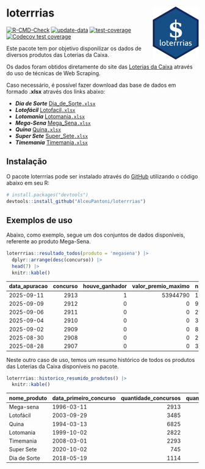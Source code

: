 
<!-- README.md is generated from README.Rmd. Please edit that file -->

# loterrrias <img src="man/figures/logo.png" align="right" height="139" />

<!-- badges: start -->

[![R-CMD-Check](https://github.com/AlceuPantoni/loterrrias/actions/workflows/R-CMD-check.yaml/badge.svg?branch=main)](https://github.com/AlceuPantoni/loterrrias/actions/workflows/R-CMD-check.yaml)
[![update-data](https://github.com/AlceuPantoni/loterrrias/actions/workflows/update-data.yaml/badge.svg)](https://github.com/AlceuPantoni/loterrrias/actions/workflows/update-data.yaml)
[![test-coverage](https://github.com/AlceuPantoni/loterrrias/actions/workflows/test-coverage.yaml/badge.svg?branch=main)](https://github.com/AlceuPantoni/loterrrias/actions/workflows/test-coverage.yaml)
[![Codecov test
coverage](https://codecov.io/gh/AlceuPantoni/loterrrias/branch/main/graph/badge.svg)](https://codecov.io/gh/AlceuPantoni/loterrrias?branch=main)
<!-- badges: end -->

Este pacote tem por objetivo disponilizar os dados de diversos produtos
das Loterias da Caixa.

Os dados foram obtidos diretamente do site das [Loterias da
Caixa](https://loterias.caixa.gov.br/Paginas/default.aspx) através do
uso de técnicas de Web Scraping.

Caso necessário, é possível fazer download das base de dados em formado
**.xlsx** através dos links abaixo:

- ***Dia de Sorte***
  [Dia_de_Sorte`.xlsx`](https://raw.githubusercontent.com/AlceuPantoni/loterrrias/main/data-raw/resultados_diadesorte.xlsx)
- ***Lotofácil***
  [Lotofacil`.xlsx`](https://raw.githubusercontent.com/AlceuPantoni/loterrrias/main/data-raw/resultados_lotofacil.xlsx)
- ***Lotomania***
  [Lotomania`.xlsx`](https://raw.githubusercontent.com/AlceuPantoni/loterrrias/main/data-raw/resultados_lotomania.xlsx)
- ***Mega-Sena***
  [Mega_Sena`.xlsx`](https://raw.githubusercontent.com/AlceuPantoni/loterrrias/main/data-raw/resultados_megasena.xlsx)
- ***Quina***
  [Quina`.xlsx`](https://raw.githubusercontent.com/AlceuPantoni/loterrrias/main/data-raw/resultados_quina.xlsx)
- ***Super Sete***
  [Super_Sete`.xlsx`](https://raw.githubusercontent.com/AlceuPantoni/loterrrias/main/data-raw/resultados_supersete.xlsx)
- ***Timemania***
  [Timemania`.xlsx`](https://raw.githubusercontent.com/AlceuPantoni/loterrrias/main/data-raw/resultados_timemania.xlsx)

## Instalação

O pacote loterrrias pode ser instalado através do
[GitHub](https://github.com/) utilizando o código abaixo em seu R:

``` r
# install.packages("devtools")
devtools::install_github("AlceuPantoni/loterrrias")
```

## Exemplos de uso

Abaixo, como exemplo, segue um dos conjuntos de dados disponíveis,
referente ao produto Mega-Sena.

``` r
loterrrias::resultado_todos(produto = 'megasena') |> 
  dplyr::arrange(desc(concurso)) |> 
  head(7) |> 
  knitr::kable()
```

| data_apuracao | concurso | houve_ganhador | valor_premio_maximo | numeros_sorteados | num_1 | num_2 | num_3 | num_4 | num_5 | num_6 |
|:--------------|---------:|---------------:|--------------------:|:------------------|------:|------:|------:|------:|------:|------:|
| 2025-09-11    |     2913 |              1 |            53944790 | 17;21;34;52;55;60 |    17 |    21 |    34 |    52 |    55 |    60 |
| 2025-09-09    |     2912 |              0 |                   0 | 9;25;37;41;51;59  |     9 |    25 |    37 |    41 |    51 |    59 |
| 2025-09-06    |     2911 |              0 |                   0 | 23;27;32;54;56;59 |    23 |    27 |    32 |    54 |    56 |    59 |
| 2025-09-04    |     2910 |              0 |                   0 | 3;4;11;15;28;29   |     3 |     4 |    11 |    15 |    28 |    29 |
| 2025-09-02    |     2909 |              0 |                   0 | 8;21;31;41;53;58  |     8 |    21 |    31 |    41 |    53 |    58 |
| 2025-08-30    |     2908 |              0 |                   0 | 20;35;36;37;38;50 |    20 |    35 |    36 |    37 |    38 |    50 |
| 2025-08-28    |     2907 |              0 |                   0 | 30;33;42;44;52;56 |    30 |    33 |    42 |    44 |    52 |    56 |

Neste outro caso de uso, temos um resumo histórico de todos os produtos
das Loterias da Caixa disponíveis no pacote.

``` r
loterrrias::historico_resumido_produtos() |> 
  knitr::kable()
```

| nome_produto | data_primeiro_concurso | quantidade_concursos | quantidade_concursos_com_ganhador | percentual_com_ganhador | media_premiacao | maior_premio | menor_premio | total_dezenas_sorteadas | numero_mais_sorteado | numero_menos_sorteado |
|:-------------|:-----------------------|---------------------:|----------------------------------:|------------------------:|----------------:|-------------:|-------------:|------------------------:|---------------------:|----------------------:|
| Mega-sena    | 1996-03-11             |                 2913 |                               640 |                    0.22 |      26359821.9 |    289420865 |    348732.75 |                   17478 |                   10 |                    26 |
| Lotofácil    | 2003-09-29             |                 3485 |                              3077 |                    0.88 |        977462.7 |      8252873 |     10712.22 |                   52275 |                   20 |                    16 |
| Quina        | 1994-03-13             |                 6825 |                              2608 |                    0.38 |       3576318.2 |    579215957 |     14230.37 |                   34125 |                    4 |                    47 |
| Lotomania    | 1999-10-02             |                 2822 |                               701 |                    0.25 |       2562514.4 |     37261930 |    109348.66 |                   56440 |                   47 |                    96 |
| Timemania    | 2008-03-01             |                 2293 |                                78 |                    0.03 |      25486153.3 |    818652938 |    164711.44 |                   16051 |                   20 |                    53 |
| Super Sete   | 2020-10-02             |                  745 |                                30 |                    0.04 |       3168014.8 |     10146164 |    124747.77 |                    5215 |                    7 |                     1 |
| Dia de Sorte | 2018-05-19             |                 1114 |                               347 |                    0.31 |        812187.3 |      4872572 |     59101.35 |                    7798 |                   10 |                     1 |
